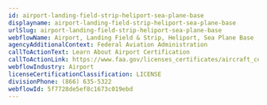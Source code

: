 ```yaml
---
id: airport-landing-field-strip-heliport-sea-plane-base
displayname: airport-landing-field-strip-heliport-sea-plane-base
urlSlug: airport-landing-field-strip-heliport-sea-plane-base
webflowName: Airport, Landing Field & Strip, Heliport, Sea Plane Base
agencyAdditionalContext: Federal Aviation Administration
callToActionText: Learn About Airport Certification
callToActionLink: https://www.faa.gov/licenses_certificates/aircraft_certification
webflowIndustry: Airport
licenseCertificationClassification: LICENSE
divisionPhone: (866) 635-5322
webflowId: 5f7728de5ef8c1673c019ebd
---
```

